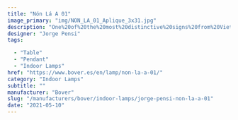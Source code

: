 ```yaml
---
title: "Nón Lá A 01"
image_primary: "img/NON_LA_01_Aplique_3x31.jpg"
description: "One%20of%20the%20most%20distinctive%20signs%20from%20Vietnam%20is%20the%20hat%20used%20by%20women%A0in%20the%20countryside%20to%20protect%20themselves%20from%20the%20sun%20and%20the%20rain%20and%A0as%20a%20basket%20to%20carry%20food.%20N%D3N%20L%C1%20is%20the%20name%20used%20to%20describe%20this%A0Vietnamese%20hat%20and%20it%20is%20also%20the%20name%20we%20selected%20for%20this%20lamp.%20This%20is%A0the%20way%20we%20pay%20homage%20to%20its%20shape%20and%20centenary%20culture.%20The%20simplicity%20of%20this%20cone-shaped%20lamp%2C%20offers%20a%20lightweight%20and%A0resistant%20structure%20with%20an%20avant-garde%20touch%20thanks%20to%20the%20decentralized%A0light%20cavity.%20The%20lamp%u2019s%20hood%20is%20made%20out%20of%20aluminium%20and%20then%20platted%20or%A0lacquered.%20The%20cast%20iron%20base%20of%20the%20lamp%20is%20angle%20shaped%2C%20which%20makes%20it%20look%20more%A0rude%2C%20in%20contrast%20to%20its%20subtle%20cone-shaped%20shade.%20N%F3n%20L%E1%20fills%20the%20space%20with%20direct%20bottom%20light%20and%20includes%20a%20polycarbonate%A0diffuser%20which%20hosts%20a%20dimming%20own-made%20led%20plate.%0A%0A"
designer: "Jorge Pensi"
tags: 

  - "Table"
  - "Pendant"
  - "Indoor Lamps"
href: "https://www.bover.es/en/lamp/non-la-a-01/"
category: "Indoor Lamps"
subtitle: ""
manufacturer: "Bover"
slug: "/manufacturers/bover/indoor-lamps/jorge-pensi-non-la-a-01"
date: "2021-05-10"
---
```

